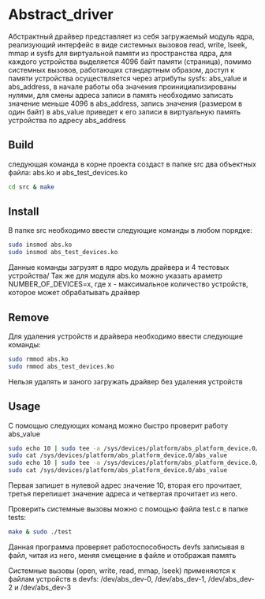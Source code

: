 # Abstract_driver
Абстрактный драйвер представляет из себя загружаемый модуль ядра, реализующий интерфейс в виде системных вызовов read, write, lseek, mmap и sysfs для виртуальной памяти из пространства ядра, для каждого устройства выделяется 4096 байт памяти (страница), помимо системных вызовов, работающих стандартным образом, доступ к памяти устройства осуществляется через атрибуты sysfs: abs_value и abs_address, в начале работы оба значения проинициализированы нулями, для смены адреса записи в память необходимо записать значение меньше 4096 в abs_address, запись значения (размером в один байт) в abs_value приведет к его записи в виртуальную память устройства по адресу abs_address

## Build
следующая команда в корне проекта создаст в папке src два объектных файла: abs.ko и abs_test_devices.ko
```sh
cd src & make
```
## Install

В папке src необходимо ввести следующие команды в любом порядке:
```sh
sudo insmod abs.ko
sudo insmod abs_test_devices.ko
```
Данные команды загрузят в ядро модуль драйвера и 4 тестовых устройства/
Так же для модуля abs.ko можно указать араметр NUMBER_OF_DEVICES=x, где x - максимальное количество устройств, которое может обрабатывать драйвер
## Remove
Для удаления устройств и драйвера необходимо ввести следующие команды:
```sh
sudo rmmod abs.ko
sudo rmmod abs_test_devices.ko
```
Нельзя удалять и заного загружать драйвер без удаления устройств
## Usage
С помощью следующих команд можно быстро проверит работу abs_value
```sh
sudo echo 10 | sudo tee -a /sys/devices/platform/abs_platform_device.0/abs_value
sudo cat /sys/devices/platform/abs_platform_device.0/abs_value
sudo echo 10 | sudo tee -a /sys/devices/platform/abs_platform_device.0/abs_address
sudo cat /sys/devices/platform/abs_platform_device.0/abs_value
```
Первая запишет в нулевой адрес значение 10, вторая его прочитает, третья перепишет значение адреса и четвертая прочитает из него.

Проверить системные вызовы можно с помощью файла test.c в папке tests:
```sh
make & sudo ./test
```
Данная программа проверяет работоспособность devfs записывая в файл, читая из него, меняя смещение в файле и отображая память

Системные вызовы (open, write, read, mmap, lseek) применяются к файлам устройств в devfs: /dev/abs_dev-0, /dev/abs_dev-1, /dev/abs_dev-2 и /dev/abs_dev-3

